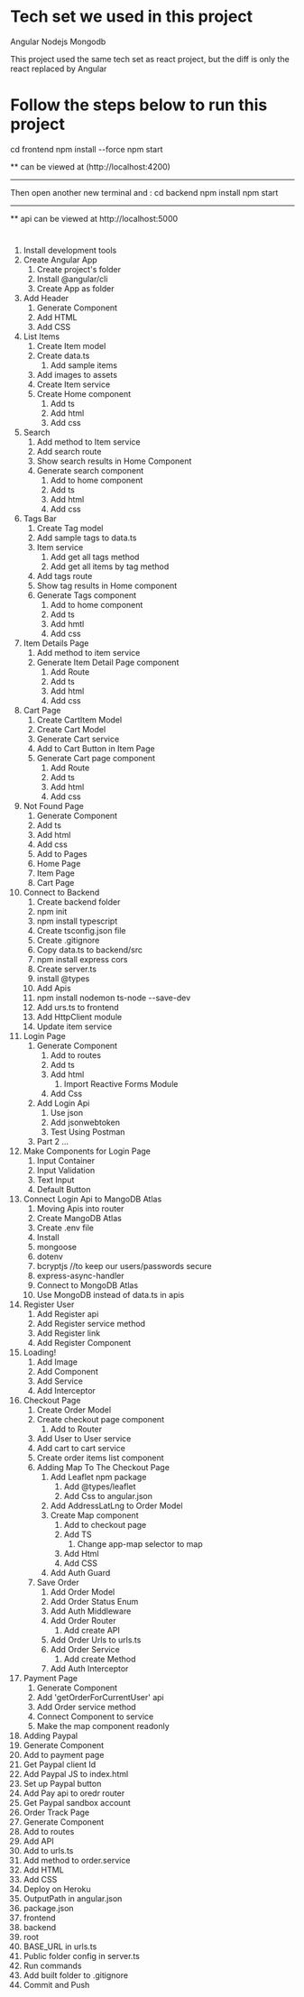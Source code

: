 # Tech set we used in this project

Angular
Nodejs
Mongodb

This project used the same tech set as react project, but the diff is
only the react replaced by Angular

# Follow the steps below to run this project

cd frontend
npm install --force
npm start

\*\* can be viewed at (http://localhost:4200)

---

Then open another new terminal and :
cd backend
npm install
npm start

---

\*\* api can be viewed at http://localhost:5000

#

1. Install development tools
2. Create Angular App
   1. Create project's folder
   2. Install @angular/cli
   3. Create App as folder
3. Add Header
   1. Generate Component
   2. Add HTML
   3. Add CSS
4. List Items
   1. Create Item model
   2. Create data.ts
      1. Add sample items
   3. Add images to assets
   4. Create Item service
   5. Create Home component
      1. Add ts
      2. Add html
      3. Add css
5. Search
   1. Add method to Item service
   2. Add search route
   3. Show search results in Home Component
   4. Generate search component
      1. Add to home component
      2. Add ts
      3. Add html
      4. Add css
6. Tags Bar
   1. Create Tag model
   2. Add sample tags to data.ts
   3. Item service
      1. Add get all tags method
      2. Add get all items by tag method
   4. Add tags route
   5. Show tag results in Home component
   6. Generate Tags component
      1. Add to home component
      2. Add ts
      3. Add hmtl
      4. Add css
7. Item Details Page
   1. Add method to item service
   2. Generate Item Detail Page component
      1. Add Route
      2. Add ts
      3. Add html
      4. Add css
8. Cart Page
   1. Create CartItem Model
   2. Create Cart Model
   3. Generate Cart service
   4. Add to Cart Button in Item Page
   5. Generate Cart page component
      1. Add Route
      2. Add ts
      3. Add html
      4. Add css
9. Not Found Page
   1. Generate Component
   1. Add ts
   1. Add html
   1. Add css
   1. Add to Pages
   1. Home Page
   1. Item Page
   1. Cart Page
10. Connect to Backend
    1. Create backend folder
    2. npm init
    3. npm install typescript
    4. Create tsconfig.json file
    5. Create .gitignore
    6. Copy data.ts to backend/src
    7. npm install express cors
    8. Create server.ts
    9. install @types
    10. Add Apis
    11. npm install nodemon ts-node --save-dev
    12. Add urs.ts to frontend
    13. Add HttpClient module
    14. Update item service
11. Login Page
    1. Generate Component
       1. Add to routes
       2. Add ts
       3. Add html
          1. Import Reactive Forms Module
       4. Add Css
    2. Add Login Api
       1. Use json
       2. Add jsonwebtoken
       3. Test Using Postman
    3. Part 2 ...
12. Make Components for Login Page
    1. Input Container
    2. Input Validation
    3. Text Input
    4. Default Button
13. Connect Login Api to MangoDB Atlas
    1. Moving Apis into router
    2. Create MangoDB Atlas
    3. Create .env file
    4. Install
    5. mongoose
    6. dotenv
    7. bcryptjs //to keep our users/passwords secure
    8. express-async-handler
    9. Connect to MongoDB Atlas
    10. Use MongoDB instead of data.ts in apis
14. Register User
    1. Add Register api
    2. Add Register service method
    3. Add Register link
    4. Add Register Component
15. Loading!
    1. Add Image
    2. Add Component
    3. Add Service
    4. Add Interceptor
16. Checkout Page
    1. Create Order Model
    2. Create checkout page component
       1. Add to Router
    3. Add User to User service
    4. Add cart to cart service
    5. Create order items list component
    6. Adding Map To The Checkout Page
       1. Add Leaflet npm package
          1. Add @types/leaflet
          2. Add Css to angular.json
       2. Add AddressLatLng to Order Model
       3. Create Map component
          1. Add to checkout page
          2. Add TS
             1. Change app-map selector to map
          3. Add Html
          4. Add CSS
       4. Add Auth Guard
    7. Save Order
       1. Add Order Model
       2. Add Order Status Enum
       3. Add Auth Middleware
       4. Add Order Router
          1. Add create API
       5. Add Order Urls to urls.ts
       6. Add Order Service
          1. Add create Method
       7. Add Auth Interceptor
17. Payment Page
    1. Generate Component
    2. Add 'getOrderForCurrentUser' api
    3. Add Order service method
    4. Connect Component to service
    5. Make the map component readonly
18. Adding Paypal
19. Generate Component
20. Add to payment page
21. Get Paypal client Id
22. Add Paypal JS to index.html
23. Set up Paypal button
24. Add Pay api to oredr router
25. Get Paypal sandbox account
26. Order Track Page
27. Generate Component
28. Add to routes
29. Add API
30. Add to urls.ts
31. Add method to order.service
32. Add HTML
33. Add CSS
34. Deploy on Heroku
35. OutputPath in angular.json
36. package.json
37. frontend
38. backend
39. root
40. BASE_URL in urls.ts
41. Public folder config in server.ts
42. Run commands
43. Add built folder to .gitignore
44. Commit and Push
